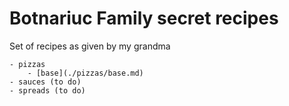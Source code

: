 # Botnariuc Family secret recipes 

Set of recipes as given by my grandma

    - pizzas 
        - [base](./pizzas/base.md)
    - sauces (to do)
    - spreads (to do)
